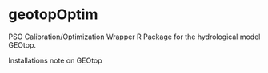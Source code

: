 # geotopOptim
PSO Calibration/Optimization Wrapper R Package for the hydrological model GEOtop.

Installations note on GEOtop 

